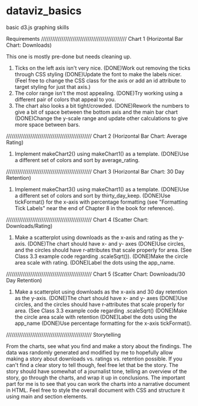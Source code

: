 # dataviz_basics
basic d3.js graphing skills

Requirements
//////////////////////////////////////////////
Chart 1 (Horizontal Bar Chart: Downloads)

This one is mostly pre-done but needs cleaning up.

1. Ticks on the left axis isn't very nice.
    (DONE)Work out removing the ticks through CSS styling 
    (DONE)Update the font to make the labels nicer. (Feel free to change the CSS class for the axis or add an id attribute to target styling for just that axis.)
2. The color range isn't the most appealing.
    (DONE)Try working using a different pair of colors that appeal to you.
3. The chart also looks a bit tight/crowded.
    (DONE)Rework the numbers to give a bit of space between the bottom axis and the main bar chart
    (DONE)Change the y-scale range and update other calculations to give more space between bars.

//////////////////////////////////////////////
Chart 2 (Horizontal Bar Chart: Average Rating)

1. Implement makeChart2() using makeChart1() as a template.
    (DONE)Use a different set of colors and sort by average_rating.

//////////////////////////////////////////////
Chart 3 (Horizontal Bar Chart: 30 Day Retention)

1. Implement makeChart3() using makeChart1() as a template. 
    (DONE)Use a different set of colors and sort by thirty_day_keep. 
    (DONE)Use tickFormat() for the x-axis with percentage formatting (see "Formatting Tick Labels" near the end of Chapter 8 in the book for reference).

//////////////////////////////////////////////
Chart 4 (Scatter Chart: Downloads/Rating)

1. Make a scatterplot using downloads as the x-axis and rating as the y-axis. 
    (DONE)The chart should have x- and y- axes
    (DONE)Use circles, and the circles should have r-attributes that scale properly for area. (See Class 3.3 example code regarding .scaleSqrt()). 
    (DONE)Make the circle area scale with rating.
    (DONE)Label the dots using the app_name.

//////////////////////////////////////////////
Chart 5 (Scatter Chart: Downloads/30 Day Retention)

1. Make a scatterplot using downloads as the x-axis and 30 day retention as the y-axis. 
    (DONE)The chart should have x- and y- axes
    (DONE)Use circles, and the circles should have r-attributes that scale properly for area. (See Class 3.3 example code regarding .scaleSqrt()
    (DONE)Make the circle area scale with retention
    (DONE)Label the dots using the app_name
    (DONE)Use percentage formatting for the x-axis tickFormat().

//////////////////////////////////////////////
Storytelling

From the charts, see what you find and make a story about the findings. The data was randomly generated and modified by me to hopefully allow making a story about downloads vs. ratings vs. retention possible. If you can't find a clear story to tell though, feel free let that be the story. The story should have somewhat of a journalist tone, telling an overview of the story, go through the charts, and wrap it up in conclusions. The important part for me is to see that you can work the charts into a narrative document in HTML. Feel free to style the overall document with CSS and structure it using main and section elements.
